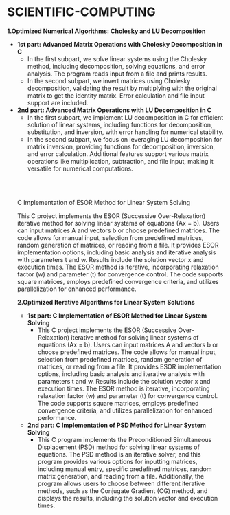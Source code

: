 # SCIENTIFIC-COMPUTING

<strong>1.Optimized Numerical Algorithms: Cholesky and LU Decomposition</strong>
<ul>
  <li><strong>1st part: Advanced Matrix Operations with Cholesky Decomposition in C</strong>
    <ul>
      <li>In the first subpart, we solve linear systems using the Cholesky method, including decomposition, solving equations, and error analysis. The program reads input from a file and prints results.</li>
      <li>In the second subpart, we invert matrices using Cholesky decomposition, validating the result by multiplying with the original matrix to get the identity matrix. Error calculation and file input support are included.</li>
    </ul>
  </li>
  
  <li><strong>2nd part: Advanced Matrix Operations with LU Decomposition in C</strong>
    <ul>
      <li>In the first subpart, we implement LU decomposition in C for efficient solution of linear systems, including functions for decomposition, substitution, and inversion, with error handling for numerical stability.</li>
      <li>In the second subpart, we focus on leveraging LU decomposition for matrix inversion, providing functions for decomposition, inversion, and error calculation. Additional features support various matrix operations like multiplication, subtraction, and file input, making it versatile for numerical computations.</li>
    </ul>
  </li>
</ul>


<br> <br> 


<ul>
 C Implementation of ESOR Method for Linear System Solving

This C project implements the ESOR (Successive Over-Relaxation) iterative method for solving linear systems of equations (Ax = b). Users can input matrices A and vectors b or choose predefined matrices. The code allows for manual input, selection from predefined matrices, random generation of matrices, or reading from a file. It provides ESOR implementation options, including basic analysis and iterative analysis with parameters t and w. Results include the solution vector x and execution times. The ESOR method is iterative, incorporating relaxation factor (w) and parameter (t) for convergence control. The code supports square matrices, employs predefined convergence criteria, and utilizes parallelization for enhanced performance.



<strong>2.Optimized Iterative Algorithms for Linear System Solutions</strong>
<ul>
  <li><strong>1st part: C Implementation of ESOR Method for Linear System Solving</strong>
    <ul>
      <li>This C project implements the ESOR (Successive Over-Relaxation) iterative method for solving linear systems of equations (Ax = b). Users can input matrices A and vectors b or choose predefined matrices. The code allows for manual input, selection from predefined matrices, random generation of matrices, or reading from a file. It provides ESOR implementation options, including basic analysis and iterative analysis with parameters t and w. Results include the solution vector x and execution times. The ESOR method is iterative, incorporating relaxation factor (w) and parameter (t) for convergence control. The code supports square matrices, employs predefined convergence criteria, and utilizes parallelization for enhanced performance.</li>
    </ul>
  </li>
  
  <li><strong>2nd part: C Implementation of PSD Method for Linear System Solving</strong>
    <ul>
      <li>This C program implements the Preconditioned Simultaneous Displacement (PSD) method for solving linear systems of equations. The PSD method is an iterative solver, and this program provides various options for inputting matrices, including manual entry, specific predefined matrices, random matrix generation, and reading from a file. Additionally, the program allows users to choose between different iterative methods, such as the Conjugate Gradient (CG) method, and displays the results, including the solution vector and execution times.</li>
    </ul>
  </li>
</ul>
